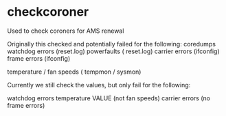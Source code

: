 # checkcoroner
Used to check coroners for AMS renewal

Originally this checked and potentially failed for  the following:
coredumps 
watchdog errors (reset.log) 
powerfaults ( reset.log) 
carrier errors (ifconfig) 
frame errors (ifconfig)

temperature / fan speeds ( tempmon / sysmon) 


Currently we still check the values, but only fail for the following: 

watchdog errors 
temperature VALUE (not fan speeds) 
carrier errors (no frame errors) 
